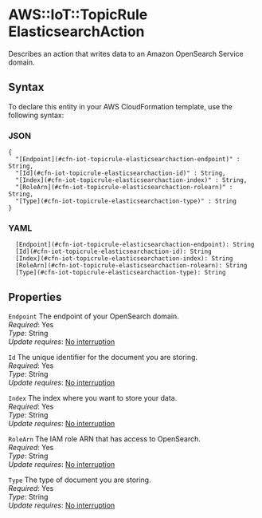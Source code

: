# AWS::IoT::TopicRule ElasticsearchAction<a name="aws-properties-iot-topicrule-elasticsearchaction"></a>

Describes an action that writes data to an Amazon OpenSearch Service domain\.

## Syntax<a name="aws-properties-iot-topicrule-elasticsearchaction-syntax"></a>

To declare this entity in your AWS CloudFormation template, use the following syntax:

### JSON<a name="aws-properties-iot-topicrule-elasticsearchaction-syntax.json"></a>

```
{
  "[Endpoint](#cfn-iot-topicrule-elasticsearchaction-endpoint)" : String,
  "[Id](#cfn-iot-topicrule-elasticsearchaction-id)" : String,
  "[Index](#cfn-iot-topicrule-elasticsearchaction-index)" : String,
  "[RoleArn](#cfn-iot-topicrule-elasticsearchaction-rolearn)" : String,
  "[Type](#cfn-iot-topicrule-elasticsearchaction-type)" : String
}
```

### YAML<a name="aws-properties-iot-topicrule-elasticsearchaction-syntax.yaml"></a>

```
  [Endpoint](#cfn-iot-topicrule-elasticsearchaction-endpoint): String
  [Id](#cfn-iot-topicrule-elasticsearchaction-id): String
  [Index](#cfn-iot-topicrule-elasticsearchaction-index): String
  [RoleArn](#cfn-iot-topicrule-elasticsearchaction-rolearn): String
  [Type](#cfn-iot-topicrule-elasticsearchaction-type): String
```

## Properties<a name="aws-properties-iot-topicrule-elasticsearchaction-properties"></a>

`Endpoint`  <a name="cfn-iot-topicrule-elasticsearchaction-endpoint"></a>
The endpoint of your OpenSearch domain\.  
*Required*: Yes  
*Type*: String  
*Update requires*: [No interruption](https://docs.aws.amazon.com/AWSCloudFormation/latest/UserGuide/using-cfn-updating-stacks-update-behaviors.html#update-no-interrupt)

`Id`  <a name="cfn-iot-topicrule-elasticsearchaction-id"></a>
The unique identifier for the document you are storing\.  
*Required*: Yes  
*Type*: String  
*Update requires*: [No interruption](https://docs.aws.amazon.com/AWSCloudFormation/latest/UserGuide/using-cfn-updating-stacks-update-behaviors.html#update-no-interrupt)

`Index`  <a name="cfn-iot-topicrule-elasticsearchaction-index"></a>
The index where you want to store your data\.  
*Required*: Yes  
*Type*: String  
*Update requires*: [No interruption](https://docs.aws.amazon.com/AWSCloudFormation/latest/UserGuide/using-cfn-updating-stacks-update-behaviors.html#update-no-interrupt)

`RoleArn`  <a name="cfn-iot-topicrule-elasticsearchaction-rolearn"></a>
The IAM role ARN that has access to OpenSearch\.  
*Required*: Yes  
*Type*: String  
*Update requires*: [No interruption](https://docs.aws.amazon.com/AWSCloudFormation/latest/UserGuide/using-cfn-updating-stacks-update-behaviors.html#update-no-interrupt)

`Type`  <a name="cfn-iot-topicrule-elasticsearchaction-type"></a>
The type of document you are storing\.  
*Required*: Yes  
*Type*: String  
*Update requires*: [No interruption](https://docs.aws.amazon.com/AWSCloudFormation/latest/UserGuide/using-cfn-updating-stacks-update-behaviors.html#update-no-interrupt)